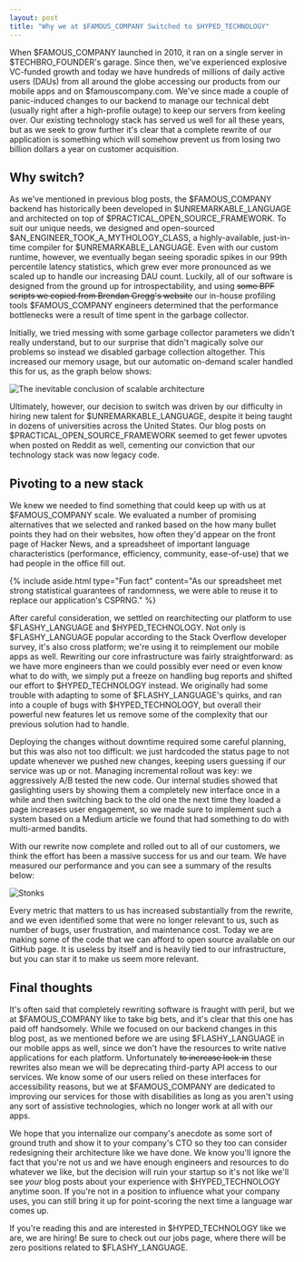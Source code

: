 ```yaml
---
layout: post
title: "Why we at $FAMOUS_COMPANY Switched to $HYPED_TECHNOLOGY"
---
```


When $FAMOUS_COMPANY launched in 2010, it ran on a single server in $TECHBRO_FOUNDER's garage. Since then, we've experienced explosive VC-funded growth and today we have hundreds of millions of daily active users (DAUs) from all around the globe accessing our products from our mobile apps and on $famouscompany.com. We've since made a couple of panic-induced changes to our backend to manage our technical debt (usually right after a high-profile outage) to keep our servers from keeling over. Our existing technology stack has served us well for all these years, but as we seek to grow further it's clear that a complete rewrite of our application is something which will somehow prevent us from losing two billion dollars a year on customer acquisition.

## Why switch?

As we've mentioned in previous blog posts, the $FAMOUS_COMPANY backend has historically been developed in $UNREMARKABLE_LANGUAGE and architected on top of $PRACTICAL_OPEN_SOURCE_FRAMEWORK. To suit our unique needs, we designed and open-sourced $AN_ENGINEER_TOOK_A_MYTHOLOGY_CLASS, a highly-available, just-in-time compiler for $UNREMARKABLE_LANGUAGE. Even with our custom runtime, however, we eventually began seeing sporadic spikes in our 99th percentile latency statistics, which grew ever more pronounced as we scaled up to handle our increasing DAU count. Luckily, all of our software is designed from the ground up for introspectability, and using ~~some BPF scripts we copied from Brendan Gregg's website~~ our in-house profiling tools $FAMOUS_COMPANY engineers determined that the performance bottlenecks were a result of time spent in the garbage collector.

Initially, we tried messing with some garbage collector parameters we didn't really understand, but to our surprise that didn't magically solve our problems so instead we disabled garbage collection altogether. This increased our memory usage, but our automatic on-demand scaler handled this for us, as the graph below shows:

![The inevitable conclusion of scalable architecture](MoarAWS.png)

Ultimately, however, our decision to switch was driven by our difficulty in hiring new talent for $UNREMARKABLE_LANGUAGE, despite it being taught in dozens of universities across the United States. Our blog posts on $PRACTICAL_OPEN_SOURCE_FRAMEWORK seemed to get fewer upvotes when posted on Reddit as well, cementing our conviction that our technology stack was now legacy code.

## Pivoting to a new stack

We knew we needed to find something that could keep up with us at $FAMOUS_COMPANY scale. We evaluated a number of promising alternatives that we selected and ranked based on the how many bullet points they had on their websites, how often they'd appear on the front page of Hacker News, and a spreadsheet of important language characteristics (performance, efficiency, community, ease-of-use) that we had people in the office fill out.

{% include aside.html type="Fun fact" content="As our spreadsheet met strong statistical guarantees of randomness, we were able to reuse it to replace our application's CSPRNG." %}

After careful consideration, we settled on rearchitecting our platform to use $FLASHY_LANGUAGE and $HYPED_TECHNOLOGY. Not only is $FLASHY_LANGUAGE popular according to the Stack Overflow developer survey, it's also cross platform; we're using it to reimplement our mobile apps as well. Rewriting our core infrastructure was fairly straightforward: as we have more engineers than we could possibly ever need or even know what to do with, we simply put a freeze on handling bug reports and shifted our effort to $HYPED_TECHNOLOGY instead. We originally had some trouble with adapting to some of $FLASHY_LANGUAGE's quirks, and ran into a couple of bugs with $HYPED_TECHNOLOGY, but overall their powerful new features let us remove some of the complexity that our previous solution had to handle.

Deploying the changes without downtime required some careful planning, but this was also not too difficult: we just hardcoded the status page to not update whenever we pushed new changes, keeping users guessing if our service was up or not. Managing incremental rollout was key: we aggressively A/B tested the new code. Our internal studies showed that gaslighting users by showing them a completely new interface once in a while and then switching back to the old one the next time they loaded a page increases user engagement, so we made sure to implement such a system based on a Medium article we found that had something to do with multi-armed bandits.

With our rewrite now complete and rolled out to all of our customers, we think the effort has been a massive success for us and our team. We have measured our performance and you can see a summary of the results below:

![Stonks](Stonks.png)

Every metric that matters to us has increased substantially from the rewrite, and we even identified some that were no longer relevant to us, such as number of bugs, user frustration, and maintenance cost. Today we are making some of the code that we can afford to open source available on our GitHub page. It is useless by itself and is heavily tied to our infrastructure, but you can star it to make us seem more relevant.

## Final thoughts

It's often said that completely rewriting software is fraught with peril, but we at $FAMOUS_COMPANY like to take big bets, and it's clear that this one has paid off handsomely. While we focused on our backend changes in this blog post, as we mentioned before we are using $FLASHY_LANGUAGE in our mobile apps as well, since we don't have the resources to write native applications for each platform. Unfortunately ~~to increase lock-in~~ these rewrites also mean we will be deprecating third-party API access to our services. We know some of our users relied on these interfaces for accessibility reasons, but we at $FAMOUS_COMPANY are dedicated to improving our services for those with disabilities as long as you aren't using any sort of assistive technologies, which no longer work at all with our apps.

We hope that you internalize our company's anecdote as some sort of ground truth and show it to your company's CTO so they too can consider redesigning their architecture like we have done. We know you'll ignore the fact that you're not us and we have enough engineers and resources to do whatever we like, but the decision will ruin your startup so it's not like we'll see *your* blog posts about your experience with $HYPED_TECHNOLOGY anytime soon. If you're not in a position to influence what your company uses, you can still bring it up for point-scoring the next time a language war comes up.

If you're reading this and are interested in $HYPED_TECHNOLOGY like we are, we are hiring! Be sure to check out our jobs page, where there will be zero positions related to $FLASHY_LANGUAGE.
